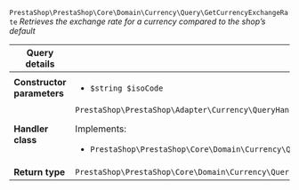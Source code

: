 `PrestaShop\PrestaShop\Core\Domain\Currency\Query\GetCurrencyExchangeRate`
_Retrieves the exchange rate for a currency compared to the shop&#8217;s default_

| Query details              |    |
| -------------------------- | -- |
| **Constructor parameters** | <ul> <li>`$string $isoCode`</li> </ul> |
| **Handler class**          | `PrestaShop\PrestaShop\Adapter\Currency\QueryHandler\GetCurrencyExchangeRateHandler`  <p> Implements: </p> <ul>  <li>`PrestaShop\PrestaShop\Core\Domain\Currency\QueryHandler\GetCurrencyExchangeRateHandlerInterface`</li>  |
| **Return type** |  `PrestaShop\PrestaShop\Core\Domain\Currency\QueryResult\ExchangeRate`  |
